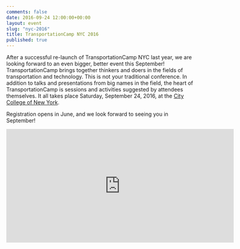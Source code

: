 ```yaml
---
comments: false
date: 2016-09-24 12:00:00+00:00
layout: event
slug: "nyc-2016"
title: TransportationCamp NYC 2016
published: true
---
```


After a successful re-launch of TransportationCamp NYC last year, we are looking forward to an even bigger, better event this September! TransportationCamp brings together thinkers and doers in the fields of transportation and technology. This is not your traditional conference. In addition to talks and presentations from big names in the field, the heart of TransportationCamp is sessions and activities suggested by attendees themselves. It all takes place Saturday, September 24, 2016, at the [City College of New York](https://www.ccny.cuny.edu/).

Registration opens in June, and we look forward to seeing you in September!

<!-- **Interested in helping to make TransportationCamp NYC 2016 possible? [Sponsorship details are available.](TransportationCamp NYC 2016 Sponsorship.pdf)** -->

<p align="center">
<iframe src="https://www.google.com/maps/embed?pb=!1m18!1m12!1m3!1d3107.8048111647026!2d-73.95016290760027!3d40.82021094185493!2m3!1f0!2f0!3f0!3m2!1i1024!2i768!4f13.1!3m3!1m2!1s0x0000000000000000%3A0x63248bb077f4f293!2sShepard+Hall!5e0!3m2!1sen!2sus!4v1439503246663" width="600" height="300" frameborder="0" style="border:0" allowfullscreen></iframe>
</p>
